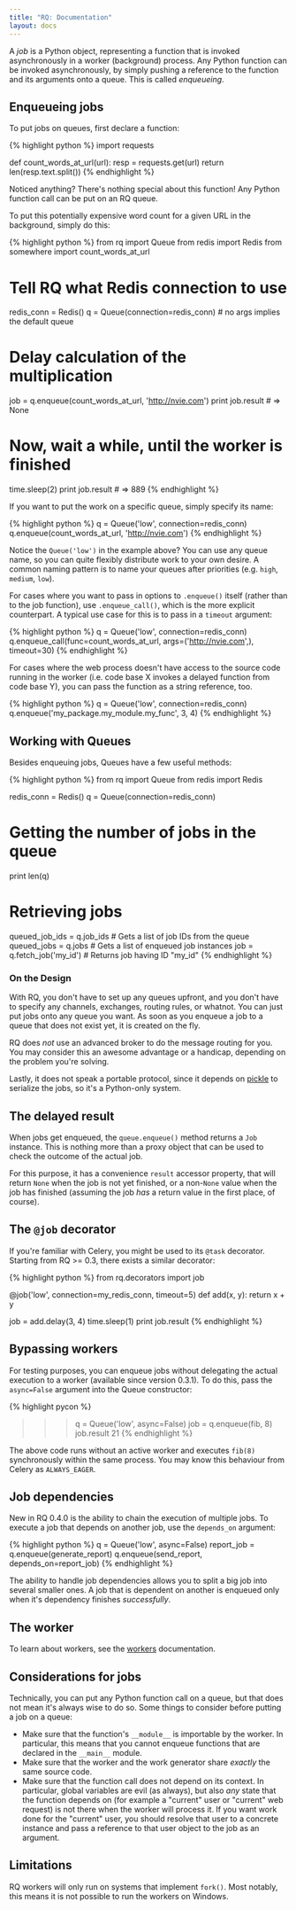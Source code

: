 ```yaml
---
title: "RQ: Documentation"
layout: docs
---
```


A _job_ is a Python object, representing a function that is invoked
asynchronously in a worker (background) process.  Any Python function can be
invoked asynchronously, by simply pushing a reference to the function and its
arguments onto a queue.  This is called _enqueueing_.


## Enqueueing jobs

To put jobs on queues, first declare a function:

{% highlight python %}
import requests

def count_words_at_url(url):
    resp = requests.get(url)
    return len(resp.text.split())
{% endhighlight %}

Noticed anything?  There's nothing special about this function!  Any Python
function call can be put on an RQ queue.

To put this potentially expensive word count for a given URL in the background,
simply do this:

{% highlight python %}
from rq import Queue
from redis import Redis
from somewhere import count_words_at_url

# Tell RQ what Redis connection to use
redis_conn = Redis()
q = Queue(connection=redis_conn)  # no args implies the default queue

# Delay calculation of the multiplication
job = q.enqueue(count_words_at_url, 'http://nvie.com')
print job.result   # => None

# Now, wait a while, until the worker is finished
time.sleep(2)
print job.result   # => 889
{% endhighlight %}

If you want to put the work on a specific queue, simply specify its name:

{% highlight python %}
q = Queue('low', connection=redis_conn)
q.enqueue(count_words_at_url, 'http://nvie.com')
{% endhighlight %}

Notice the `Queue('low')` in the example above?  You can use any queue name, so
you can quite flexibly distribute work to your own desire.  A common naming
pattern is to name your queues after priorities (e.g.  `high`, `medium`,
`low`).

For cases where you want to pass in options to `.enqueue()` itself (rather than
to the job function), use `.enqueue_call()`, which is the more explicit
counterpart.  A typical use case for this is to pass in a `timeout` argument:

{% highlight python %}
q = Queue('low', connection=redis_conn)
q.enqueue_call(func=count_words_at_url,
               args=('http://nvie.com',),
               timeout=30)
{% endhighlight %}

For cases where the web process doesn't have access to the source code running
in the worker (i.e. code base X invokes a delayed function from code base Y),
you can pass the function as a string reference, too.

{% highlight python %}
q = Queue('low', connection=redis_conn)
q.enqueue('my_package.my_module.my_func', 3, 4)
{% endhighlight %}


## Working with Queues

Besides enqueuing jobs, Queues have a few useful methods:

{% highlight python %}
from rq import Queue
from redis import Redis

redis_conn = Redis()
q = Queue(connection=redis_conn) 

# Getting the number of jobs in the queue
print len(q)

# Retrieving jobs
queued_job_ids = q.job_ids # Gets a list of job IDs from the queue
queued_jobs = q.jobs # Gets a list of enqueued job instances
job = q.fetch_job('my_id') # Returns job having ID "my_id"
{% endhighlight %}

### On the Design

With RQ, you don't have to set up any queues upfront, and you don't have to
specify any channels, exchanges, routing rules, or whatnot.  You can just put
jobs onto any queue you want.  As soon as you enqueue a job to a queue that
does not exist yet, it is created on the fly.

RQ does _not_ use an advanced broker to do the message routing for you.  You
may consider this an awesome advantage or a handicap, depending on the problem
you're solving.

Lastly, it does not speak a portable protocol, since it depends on [pickle][p]
to serialize the jobs, so it's a Python-only system.


## The delayed result

When jobs get enqueued, the `queue.enqueue()` method returns a `Job` instance.
This is nothing more than a proxy object that can be used to check the outcome
of the actual job.

For this purpose, it has a convenience `result` accessor property, that
will return `None` when the job is not yet finished, or a non-`None` value when
the job has finished (assuming the job _has_ a return value in the first place,
of course).


## The `@job` decorator
If you're familiar with Celery, you might be used to its `@task` decorator.
Starting from RQ >= 0.3, there exists a similar decorator:

{% highlight python %}
from rq.decorators import job

@job('low', connection=my_redis_conn, timeout=5)
def add(x, y):
    return x + y

job = add.delay(3, 4)
time.sleep(1)
print job.result
{% endhighlight %}


## Bypassing workers

For testing purposes, you can enqueue jobs without delegating the actual
execution to a worker (available since version 0.3.1).  To do this, pass the
`async=False` argument into the Queue constructor:

{% highlight pycon %}
>>> q = Queue('low', async=False)
>>> job = q.enqueue(fib, 8)
>>> job.result
21
{% endhighlight %}

The above code runs without an active worker and executes `fib(8)`
synchronously within the same process.  You may know this behaviour from Celery
as `ALWAYS_EAGER`.


## Job dependencies

New in RQ 0.4.0 is the ability to chain the execution of multiple jobs.
To execute a job that depends on another job, use the `depends_on` argument:

{% highlight python %}
q = Queue('low', async=False)
report_job = q.enqueue(generate_report)
q.enqueue(send_report, depends_on=report_job)
{% endhighlight %}

The ability to handle job dependencies allows you to split a big job into
several smaller ones. A job that is dependent on another is enqueued only when
it's dependency finishes *successfully*.


## The worker

To learn about workers, see the [workers][w] documentation.

[w]: {{site.baseurl}}docs/workers/


## Considerations for jobs

Technically, you can put any Python function call on a queue, but that does not
mean it's always wise to do so.  Some things to consider before putting a job
on a queue:

* Make sure that the function's `__module__` is importable by the worker.  In
  particular, this means that you cannot enqueue functions that are declared in
  the `__main__` module.
* Make sure that the worker and the work generator share _exactly_ the same
  source code.
* Make sure that the function call does not depend on its context.  In
  particular, global variables are evil (as always), but also _any_ state that
  the function depends on (for example a "current" user or "current" web
  request) is not there when the worker will process it.  If you want work done
  for the "current" user, you should resolve that user to a concrete instance
  and pass a reference to that user object to the job as an argument.


## Limitations

RQ workers will only run on systems that implement `fork()`.  Most notably,
this means it is not possible to run the workers on Windows.


[m]: http://pypi.python.org/pypi/mailer
[p]: http://docs.python.org/library/pickle.html
